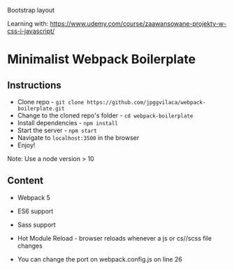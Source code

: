 Bootstrap layout

Learning with: https://www.udemy.com/course/zaawansowane-projekty-w-css-i-javascript/




# Minimalist Webpack Boilerplate

## Instructions

- Clone repo - `git clone https://github.com/jpggvilaca/webpack-boilerplate.git`
- Change to the cloned repo's folder - `cd webpack-boilerplate`
- Install dependencies - `npm install`
- Start the server - `npm start`
- Navigate to `localhost:3500` in the browser
- Enjoy!

Note: Use a node version > 10

## Content

- Webpack 5
- ES6 support
- Sass support
- Hot Module Reload - browser reloads whenever a js or cs//scss file changes

- You can change the port on webpack.config.js on line 26
